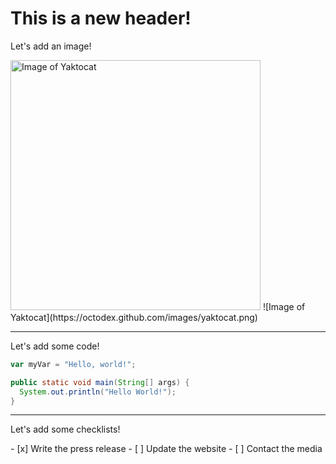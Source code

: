 # This is a new header!

<p> Let's add an image! </p>
<img src="https://octodex.github.com/images/yaktocat.png" alt="Image of Yaktocat" width="400">
![Image of Yaktocat](https://octodex.github.com/images/yaktocat.png)
<hr>
<p>Let's add some code!</p>

``` javascript
var myVar = "Hello, world!";
```
``` java
public static void main(String[] args) {
  System.out.println("Hello World!");
}
```
<hr>
<p>Let's add some checklists!</p>
- [x] Write the press release
- [ ] Update the website
- [ ] Contact the media
